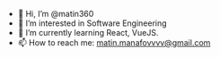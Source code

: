 - 👋 Hi, I’m @matin360
- 👀 I’m interested in Software Engineering
- 🌱 I’m currently learning React, VueJS.
- 📫 How to reach me: matin.manafovvvv@gmail.com

<!---
matin360/matin360 is a ✨ special ✨ repository because its `README.md` (this file) appears on your GitHub profile.
You can click the Preview link to take a look at your changes.
--->
